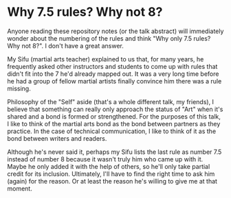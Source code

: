 # Why 7.5 rules? Why not 8?

Anyone reading these repository notes (or the talk abstract) will immediately wonder about the numbering of the rules and think "Why only 7.5 rules? Why not 8?". I don't have a great answer.

My Sifu (martial arts teacher) explained to us that, for many years, he frequently asked other instructors and students to come up with rules that didn't fit into the 7 he'd already mapped out. It was a very long time before he had a group of fellow martial artists finally convince him there was a rule missing.

Philosophy of the "Self" aside (that's a whole different talk, my friends), I believe that something can really only approach the status of "Art" when it's shared and a bond is formed or strengthened. For the purposes of this talk, I like to think of the martial arts bond as the bond between partners as they practice. In the case of technical communication, I like to think of it as the bond between writers and readers.

Although he's never said it, perhaps my Sifu lists the last rule as number 7.5 instead of number 8 because it wasn't truly him who came up with it. Maybe he only added it with the help of others, so he'll only take partial credit for its inclusion. Ultimately, I'll have to find the right time to ask him (again) for the reason. Or at least the reason he's willing to give me at that moment.
